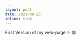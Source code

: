 ```yaml
---
layout: post
date: 2021-09-23
inline: true
---
```


First Version of my web-page :sparkles: :smile:
